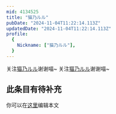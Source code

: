 ```yaml
---
mid: 4134525
title: "猫乃ルル"
pubDate: "2024-11-04T11:22:14.113Z"
updatedDate: "2024-11-04T11:22:14.113Z"
profile:
  {
    Nickname: ["猫乃ルル"],
  }
---
```


关注[猫乃ルル](https://space.bilibili.com/4134525)谢谢喵~ 关注[猫乃ルル](https://space.bilibili.com/4134525)谢谢喵~

## 此条目有待补充
你可以在[这里](https://github.com/Yuhanawa/VTuber.ICU-Content/edit/master/v/猫乃ルル/index.md)编辑本文
